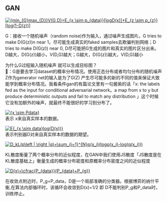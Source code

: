 ## GAN

<a href="https://www.codecogs.com/eqnedit.php?latex={min_{G}max_{D}}V(G,D)=E_{x&space;\sim&space;p_{data}}[logD(x)]&plus;E_{z&space;\sim&space;p_{z}}[log(1-D(z))]" target="_blank"><img src="https://latex.codecogs.com/gif.latex?{min_{G}max_{D}}V(G,D)=E_{x&space;\sim&space;p_{data}}[logD(x)]&plus;E_{z&space;\sim&space;p_{z}}[log(1-D(z))]" title="{min_{G}max_{D}}V(G,D)=E_{x \sim p_{data}}[logD(x)]+E_{z \sim p_{z}}[log(1-D(z))]" /></a>

G：接收一个随机噪声（random noise)作为输入，通过噪声生成图片。G tries to make D(G(z))n near 1，尽可能生成真实的faked samples去欺骗判别网络；D tries to make D(G(z)) near 0, D尽可能把G生成的图片和真实的图片区分出来。
D越大，D(G(z))越小，V(D,G)越大；G越大，D(G(z))越大，V(D,G)越小

为什么G过程输入随机噪声 就可以生成目标图？  
🤔：G是要去学习dataset的概率分布情况。使用正态分布或者均匀分布的随机噪声Z作为generator net的输入是为了G(Z) 产生尽可能多的新的不同的值来保证大致能学到概率分布情况。我看条件gan的有篇论文里有一句酱紫的话「x: the labels fed as the input for conditional adversarial network。a map from x to y but produce deterministic outputs and fail to match any distribution 」这个时候它没有加额外的噪声，就最终不能很好的学习到分布了。

<a href="https://www.codecogs.com/eqnedit.php?latex={x&space;\sim&space;Pdata}" target="_blank"><img src="https://latex.codecogs.com/gif.latex?{x&space;\sim&space;Pdata}" title="{x \sim Pdata}" /></a>  
表示 x来自真实样本的数据。

<a href="https://www.codecogs.com/eqnedit.php?latex=E{_{x&space;\sim&space;data}log(D(x))}" target="_blank"><img src="https://latex.codecogs.com/gif.latex?E{_{x&space;\sim&space;data}log(D(x))}" title="E{_{x \sim data}log(D(x))}" /></a>  
表示判别器D对来自真实样本的数据的期望。 

<a href="https://www.codecogs.com/eqnedit.php?latex=D_kL(p\left&space;|&space;\right&space;|q)=\sum_{i=1}^{N}p(x_i)(logp(x_i)-log(q(x_i)))" target="_blank"><img src="https://latex.codecogs.com/gif.latex?D_kL(p\left&space;|&space;\right&space;|q)=\sum_{i=1}^{N}p(x_i)(logp(x_i)-log(q(x_i)))" title="D_kL(p\left | \right |q)=\sum_{i=1}^{N}p(x_i)(logp(x_i)-log(q(x_i)))" /></a>  

KL散度衡量了两个概率分布的近似程度，在GAN中我们使用JS散度「JS散度是在KL散度基础上」衡量生成的概率分布密度和原概率分布密度之间的近似程度   
 
<a href="https://www.codecogs.com/eqnedit.php?latex=D(x)=\cfrac{P_{data}}{P_{data}&plus;P_{g}}" target="_blank"><img src="https://latex.codecogs.com/gif.latex?D(x)=\cfrac{P_{data}}{P_{data}&plus;P_{g}}" title="D(x)=\cfrac{P_{data}}{P_{data}+P_{g}}" /></a>  

在收敛点附近时，P_g=P_data，D是一个局部准确的分类器。根据博弈的纳什平衡,在算法内部循环时，该循环会收敛到D(x)=1/2 即 D不能判别P_g和P_data时，训练停止。 


